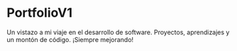 # PortfolioV1
Un vistazo a mi viaje en el desarrollo de software. Proyectos, aprendizajes y un montón de código. ¡Siempre mejorando!
